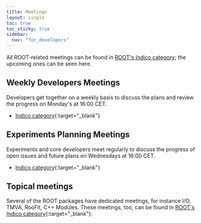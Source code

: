 ```yaml
---
title: Meetings
layout: single
toc: true
toc_sticky: true
sidebar:
  nav: "for_developers"
---
```


All ROOT-related meetings can be found in [ROOT's Indico category](https://indico.cern.ch/category/526/);
the upcoming ones can be seen here.

## <a name="developers"></a>Weekly Developers Meetings
Developers get together on a weekly basis to discuss the plans and review the progress on
Monday's at 16:00 CET.

- [Indico category](https://indico.cern.ch/category/526/){:target="_blank"}

## <a name="planning"></a>Experiments Planning Meetings
Experiments and core developers meet regularly to discuss the progress of open issues and
future plans on Wednesdays at 16:00 CET.

- [Indico category](https://indico.cern.ch/category/11833/){:target="_blank"}

## Topical meetings
Several of the ROOT packages have dedicated meetings, for instance I/O, TMVA, RooFit, C++ Modules.
These meetings, too, can be found in [ROOT's Indico category](https://indico.cern.ch/category/526/){:target="_blank"}.

